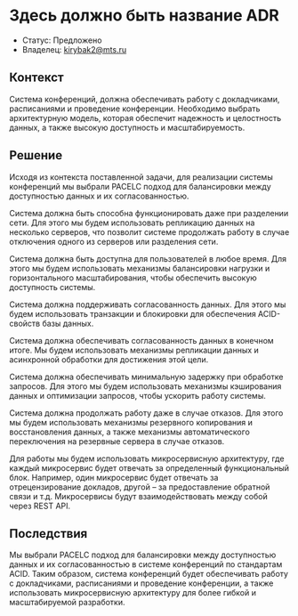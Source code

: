 # Здесь должно быть название ADR
<!-- Название ADR состоит из [ADR.###] [Коротко суть принятого решения] -->

* Статус: Предложено
* Владелец: kirybak2@mts.ru

## Контекст
Система конференций, должна обеспечивать работу с докладчиками, расписаниями и проведение конференции. Необходимо выбрать архитектурную модель, которая обеспечит надежность и целостность данных, а также высокую доступность и масштабируемость.

## Решение
Исходя из контекста поставленной задачи, для реализации системы конференций мы выбрали PACELC подход для балансировки между доступностью данных и их согласованностью.

Система должна быть способна функционировать даже при разделении сети. Для этого мы будем использовать репликацию данных на несколько серверов, что позволит системе продолжать работу в случае отключения одного из серверов или разделения сети.

Система должна быть доступна для пользователей в любое время. Для этого мы будем использовать механизмы балансировки нагрузки и горизонтального масштабирования, чтобы обеспечить высокую доступность системы.

Система должна поддерживать согласованность данных. Для этого мы будем использовать транзакции и блокировки для обеспечения ACID-свойств базы данных.

Система должна обеспечивать согласованность данных в конечном итоге. Мы будем использовать механизмы репликации данных и асинхронной обработки для достижения этой цели.

Система должна обеспечивать минимальную задержку при обработке запросов. Для этого мы будем использовать механизмы кэширования данных и оптимизации запросов, чтобы ускорить работу системы.

Система должна продолжать работу даже в случае отказов. Для этого мы будем использовать механизмы резервного копирования и восстановления данных, а также механизмы автоматического переключения на резервные сервера в случае отказов.

Для работы мы будем использовать микросервисную архитектуру, где каждый микросервис будет отвечать за определенный функциональный блок. Например, один микросервис будет отвечать за отрецензирование докладов, другой – за предоставление обратной связи и т.д. Микросервисы будут взаимодействовать между собой через REST API.

## Последствия
Мы выбрали PACELC подход для балансировки между доступностью данных и их согласованностью в  системе конференций по стандартам ACID. Таким образом, система конференций будет обеспечивать работу с докладчиками, расписаниями и проведение конференции, а также использовать микросервисную архитектуру для более гибкой и масштабируемой разработки. 